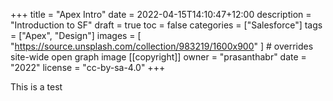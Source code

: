 +++
title = "Apex Intro"
date = 2022-04-15T14:10:47+12:00
description = "Introduction to SF"
draft = true
toc = false
categories = ["Salesforce"]
tags = ["Apex", "Design"]
images = [
"https://source.unsplash.com/collection/983219/1600x900"
] # overrides site-wide open graph image
[[copyright]]
owner = "prasanthabr"
date = "2022"
license = "cc-by-sa-4.0"
+++

This is a test
